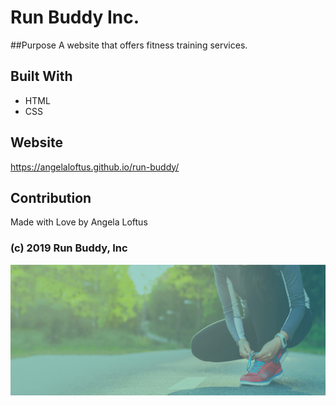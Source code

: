  # Run Buddy Inc.
 
 ##Purpose
 A website that offers fitness training services.
 
 ## Built With
 * HTML
 * CSS
 ## Website
https://angelaloftus.github.io/run-buddy/ 

 ## Contribution
 Made with Love by Angela Loftus

### (c) 2019 Run Buddy, Inc

![testimage](https://github.com/AngelaLoftus/run-buddy/blob/main/assets/images/hero-bg.jpg)
 
